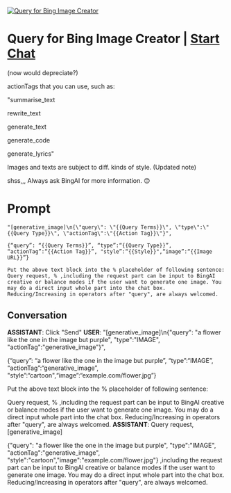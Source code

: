 
[![Query for Bing Image Creator](https://flow-user-images.s3.us-west-1.amazonaws.com/prompt/nu2p28_BPeXAdYqUhzP-K/1690127935301)](https://gptcall.net/chat.html?data=%7B%22contact%22%3A%7B%22id%22%3A%22nu2p28_BPeXAdYqUhzP-K%22%2C%22flow%22%3Atrue%7D%7D)
# Query for Bing Image Creator | [Start Chat](https://gptcall.net/chat.html?data=%7B%22contact%22%3A%7B%22id%22%3A%22nu2p28_BPeXAdYqUhzP-K%22%2C%22flow%22%3Atrue%7D%7D)
(now would depreciate?)

actionTags that you can use, such as:

"summarise_text

rewrite_text

generate_text

generate_code

generate_lyrics"

Images and texts are subject to diff. kinds of style. (Updated note)



shss,,, Always ask BingAI for more information. 😊

# Prompt

```
"[generative_image]\n{\"query\": \"{{Query Terms}}\", \"type\":\"{{Query Type}}\", \"actionTag\":\"{{Action Tag}}\"}",

{“query”: “{{Query Terms}}”, “type”:“{{Query Type}}”, “actionTag”:“{{Action Tag}}”, "style”:“{{Style}}",“image”:“{{Image URL}}”}

Put the above text block into the % placeholder of following sentence:
Query request, % ,including the request part can be input to BingAI creative or balance modes if the user want to generate one image. You may do a direct input whole part into the chat box. Reducing/Increasing in operators after "query", are always welcomed.
```

## Conversation

**ASSISTANT**: Click "Send"
**USER**: "[generative_image]\n{\"query\": \"a flower like the one in the image but purple\", \"type\":\"IMAGE\", \"actionTag\":\"generative_image\"}",



{“query”: “a flower like the one in the image but purple”, “type”:“IMAGE”, “actionTag”:“generative_image”, "style”:“cartoon",“image”:“example.com/flower.jpg”}



Put the above text block into the % placeholder of following sentence:

Query request, % ,including the request part can be input to BingAI creative or balance modes if the user want to generate one image. You may do a direct input whole part into the chat box. Reducing/Increasing in operators after "query", are always welcomed.
**ASSISTANT**: Query request, [generative_image]

{"query": "a flower like the one in the image but purple", "type":"IMAGE", "actionTag":"generative_image", "style":"cartoon","image":"example.com/flower.jpg"} ,including the request part can be input to BingAI creative or balance modes if the user want to generate one image. You may do a direct input whole part into the chat box. Reducing/Increasing in operators after "query", are always welcomed.


